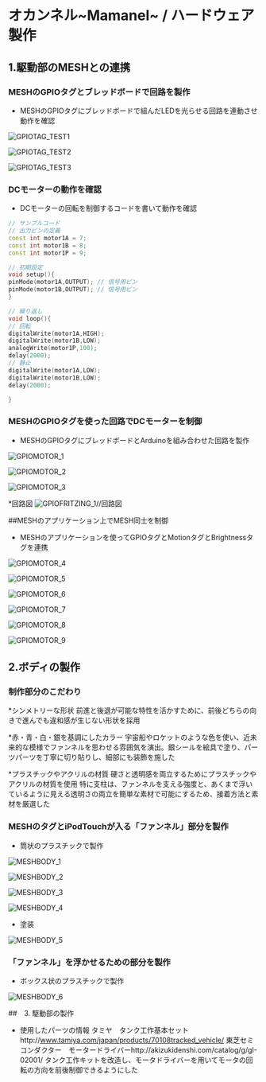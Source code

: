 # オカンネル~Mamanel~ / ハードウェア製作
## 1.駆動部のMESHとの連携
### MESHのGPIOタグとブレッドボードで回路を製作

* MESHのGPIOタグにブレッドボードで組んだLEDを光らせる回路を連動させ動作を確認

![GPIOTAG_TEST1](https://github.com/jphacks/KB_06/blob/deploy/Promotion/Images/Dev_Device/%E5%86%99%E7%9C%9F%202015-11-28%2014%2037%2059.jpg "Mamanel01")

![GPIOTAG_TEST2](https://github.com/jphacks/KB_06/blob/deploy/Promotion/Images/Dev_Device/%E5%86%99%E7%9C%9F%202015-11-28%2014%2038%2003.jpg "Mamanel02")

![GPIOTAG_TEST3](https://github.com/jphacks/KB_06/blob/deploy/Promotion/Images/Dev_Device/%E5%86%99%E7%9C%9F%202015-11-28%2014%2038%2010.jpg "Mamanel03")

### DCモーターの動作を確認
* DCモーターの回転を制御するコードを書いて動作を確認

```Arduino:motor_sample.ino
// サンプルコード
// 出力ピンの定義
const int motor1A = 7;
const int motor1B = 8;
const int motor1P = 9;

// 初期設定
void setup(){
pinMode(motor1A,OUTPUT); // 信号用ピン
pinMode(motor1B,OUTPUT); // 信号用ピン
}

// 繰り返し
void loop(){
// 回転
digitalWrite(motor1A,HIGH);
digitalWrite(motor1B,LOW);
analogWrite(motor1P,100);
delay(2000);
// 静止
digitalWrite(motor1A,LOW);
digitalWrite(motor1B,LOW);
delay(2000);

}
```


### MESHのGPIOタグを使った回路でDCモーターを制御
* MESHのGPIOタグにブレッドボードとArduinoを組み合わせた回路を製作

![GPIOMOTOR_1](https://github.com/jphacks/KB_06/blob/deploy/Promotion/Images/Dev_Device/%E5%86%99%E7%9C%9F%202015-11-28%2016%2026%2027.jpg "Mamanel04")

![GPIOMOTOR_2](https://github.com/jphacks/KB_06/blob/deploy/Promotion/Images/Dev_Device/%E5%86%99%E7%9C%9F%202015-11-28%2016%2024%2039.jpg "Mamanel05")

![GPIOMOTOR_3](https://github.com/jphacks/KB_06/blob/deploy/Promotion/Images/Dev_Device/%E5%86%99%E7%9C%9F%202015-11-28%2016%2026%2052.jpg "Mamanel06")

*回路図
![GPIOFRITZING_1](MESH_回路.png)//回路図


##MESHのアプリケーション上でMESH同士を制御
* MESHのアプリケーションを使ってGPIOタグとMotionタグとBrightnessタグを連携

![GPIOMOTOR_4](https://github.com/jphacks/KB_06/blob/deploy/Promotion/Images/Dev_Device/%E5%86%99%E7%9C%9F%202015-11-28%2016%2021%2031.png "Mamanel07")

![GPIOMOTOR_5](https://github.com/jphacks/KB_06/blob/deploy/Promotion/Images/Dev_Device/%E5%86%99%E7%9C%9F%202015-11-28%2016%2021%2037.png "Mamanel08")

![GPIOMOTOR_6](https://github.com/jphacks/KB_06/blob/deploy/Promotion/Images/Dev_Device/%E5%86%99%E7%9C%9F%202015-11-28%2016%2021%2057.png "Mamanel09")

![GPIOMOTOR_7](https://github.com/jphacks/KB_06/blob/deploy/Promotion/Images/Dev_Device/%E5%86%99%E7%9C%9F%202015-11-28%2016%2022%2004.png "Mamanel10")

![GPIOMOTOR_8](https://github.com/jphacks/KB_06/blob/deploy/Promotion/Images/Dev_Device/%E5%86%99%E7%9C%9F%202015-11-28%2016%2022%2014.png "Mamanel11")

![GPIOMOTOR_9](https://github.com/jphacks/KB_06/blob/deploy/Promotion/Images/Dev_Device/%E5%86%99%E7%9C%9F%202015-11-28%2016%2023%2053.png "Mamanel12")

## 2.ボディの製作

### 制作部分のこだわり
*シンメトリーな形状
 前進と後退が可能な特性を活かすために、前後どちらの向きで進んでも違和感が生じない形状を採用

*赤・青・白・銀を基調にしたカラー
宇宙船やロケットのような色を使い、近未来的な模様でファンネルを思わせる雰囲気を演出。銀シールを絵具で塗り、パーツパーツを丁寧に切り貼りし、細部にも装飾を施した

*プラスチックやアクリルの材質
硬さと透明感を両立するためにプラスチックやアクリルの材質を使用
特に支柱は、ファンネルを支える強度と、あくまで浮いているように見える透明さの両立を簡単な素材で可能にするため、接着方法と素材を厳選した


### MESHのタグとiPodTouchが入る「ファンネル」部分を製作


* 筒状のプラスチックで製作

![MESHBODY_1](https://github.com/jphacks/KB_06/blob/update_Devlog/Promotion/Images/Dev_Device/DSC01637.JPG "Mamanel13")

![MESHBODY_2](https://github.com/jphacks/KB_06/blob/update_Devlog/Promotion/Images/Dev_Device/DSC01638.jpg "Mamanel14")

![MESHBODY_3](https://github.com/jphacks/KB_06/blob/update_Devlog/Promotion/Images/Dev_Device/DSC01639.jpg "Mamanel15")

![MESHBODY_4](https://github.com/jphacks/KB_06/blob/update_Devlog/Promotion/Images/Dev_Device/DSC01640.JPG "Mamanel16")

* 塗装

![MESHBODY_5](https://github.com/jphacks/KB_06/blob/update_Devlog/Promotion/Images/Dev_Device/DSC01643.JPG "Mamanel17")

### 「ファンネル」を浮かせるための部分を製作

* ボックス状のプラスチックで製作

![MESHBODY_6](https://github.com/jphacks/KB_06/blob/update_Devlog/Promotion/Images/Dev_Device/DSC01634.jpg "Mamanel18")

##　3. 駆動部の製作
* 使用したパーツの情報
タミヤ　タンク工作基本セットhttp://www.tamiya.com/japan/products/70108tracked_vehicle/
東芝セミコンダクター　モータードライバーhttp://akizukidenshi.com/catalog/g/gI-02001/
タンク工作キットを改造し、モータドライバーを用いてモータの回転の方向を前後制御できるようにした
